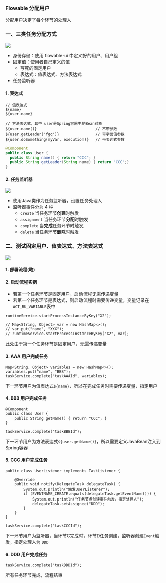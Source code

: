 ###  Flowable 分配用户
分配用户决定了每个环节的处理人

### 一、三类任务分配方式
![](https://fgq233.github.io/imgs/workflow/flow03.png)


* 身份存储：使用 flowable-ui 中定义好的用户、用户组
* 固定值：使用者自己定义的值
  * 写死的固定用户
  * 表达式：值表达式、方法表达式
* 任务监听器


#### 1. 表达式
```
// 值表达式
${name}
${user.name}

// 方法表达式，其中 user是Spring容器中的Bean对象
${user.name()}                          // 不带参数           
${user.getLeader('fgq')}                // 带字面值参数
${user.doSomething(myVar, execution)}   // 带表达式参数
```


```java
@Component
public class User {
  public String name() { return "CCC"; }
  public String getLeader(String name) { return "CCC";}
}
```

#### 2. 任务监听器
![](https://fgq233.github.io/imgs/workflow/flow04.png)

* 使用Java类作为任务监听器，设置任务处理人
* 监听器事件分为 4 种
  * `create`      当任务环节**创建**时触发
  * `assignment`  当任务环节**分配**时触发
  * `complete`    当**完成**任务环节时触发
  * `delete`      当任务环节**删除**时触发


### 二、测试固定用户、值表达式、方法表达式
![](https://fgq233.github.io/imgs/workflow/flow05.png)

#### 1. 部署流程(略)
#### 2. 启动流程实例
* 若第一个任务环节是固定用户，启动流程无需传递变量
* 若第一个任务环节是表达式，则启动流程时需要传递变量，变量记录在`ACT_RU_VARIABLE`表中

```
runtimeService.startProcessInstanceByKey("X2");

// Map<String, Object> var = new HashMap<>();
// var.put("name", "XXX");
// runtimeService.startProcessInstanceByKey("X2", var);
```

此处由于第一个任务环节是固定用户，无需传递变量


#### 3. AAA 用户完成任务
```
Map<String, Object> variables = new HashMap<>();
variables.put("name", "BBB");
taskService.complete("taskAAAId", variables);
```

下一环节用户为值表达式`${name}`，所以在完成任务时需要传递变量，指定用户


#### 4. BBB 用户完成任务
```
@Component
public class User {
    public String getName() { return "CCC"; }
}

taskService.complete("taskBBBId");
```

下一环节用户为方法表达式`${user.getName()}`，所以需要定义JavaBean注入到Spring容器


#### 5. CCC 用户完成任务
```
public class UserListener implements TaskListener {

    @Override
    public void notify(DelegateTask delegateTask) {
        System.out.println("触发UserListener");
        if (EVENTNAME_CREATE.equals(delegateTask.getEventName())) {
            System.out.println("任务节点创建事件触发，指定处理人");
            delegateTask.setAssignee("DDD");
        }
    }
}

taskService.complete("taskCCCId");
```


下一环节用户为监听器，当环节C完成时，环节D任务创建，监听器创建`Event`触发，指定处理人为 `DDD`


#### 6. DDD 用户完成任务
```
taskService.complete("taskDDDId");
```

所有任务环节完成，流程结束

